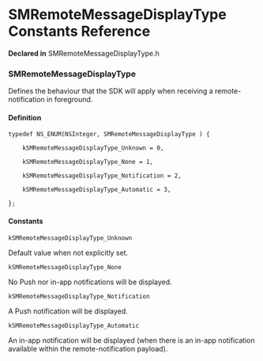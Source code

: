 # SMRemoteMessageDisplayType Constants Reference

**Declared in** SMRemoteMessageDisplayType.h  

### SMRemoteMessageDisplayType

Defines the behaviour that the SDK will apply when receiving a remote-notification in foreground.

#### Definition
    typedef NS_ENUM(NSInteger, SMRemoteMessageDisplayType ) {   
        
        kSMRemoteMessageDisplayType_Unknown = 0,
        
        kSMRemoteMessageDisplayType_None = 1,
        
        kSMRemoteMessageDisplayType_Notification = 2,
        
        kSMRemoteMessageDisplayType_Automatic = 3,
        
    };

#### Constants

<a name="" title="kSMRemoteMessageDisplayType_Unknown"></a><code>kSMRemoteMessageDisplayType_Unknown</code>

Default value when not explicitly set.

<a name="" title="kSMRemoteMessageDisplayType_None"></a><code>kSMRemoteMessageDisplayType_None</code>

No Push nor in-app notifications will be displayed.

<a name="" title="kSMRemoteMessageDisplayType_Notification"></a><code>kSMRemoteMessageDisplayType_Notification</code>

A Push notification will be displayed.

<a name="" title="kSMRemoteMessageDisplayType_Automatic"></a><code>kSMRemoteMessageDisplayType_Automatic</code>

An in-app notification will be displayed (when there is an in-app notification available within the remote-notification payload).

